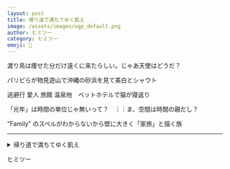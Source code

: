 ```yaml
---
layout: post
title: 帰り道で満ちてゆく飢え
image: /assets/images/ogp_default.png
author: ヒミツー
category: ヒミツー
emoji: 🤫
---
```


<div class="tanka-area"><div class="tanka">
<p>渡り鳥は痩せた分だけ遠くに来たらしい。じゃあ天使はどうだ？</p>
<p>パリピらが物見遊山で沖縄の砂浜を見て美白とシャウト</p>
<p>逃避行 愛人 旅館 温泉地　ペットホテルで猫が寝返り</p>
<p>「光年」は時間の単位じゃ無いって？　︙︙ま、空間は時間の親だし？</p>
<p>"Family" のスペルがわからないから壁に大きく「家旅」と描く族</p></div></div>

---

<details><summary>帰り道で満ちてゆく飢え</summary>
渡り鳥は痩せた分だけ遠くに来たらしい。じゃあ天使はどうだ？<br />
パリピらが物見遊山で沖縄の砂浜を見て美白とシャウト<br />
逃避行 愛人 旅館 温泉地　ペットホテルで猫が寝返り<br />
「光年」は時間の単位じゃ無いって？　……ま、空間は時間の親だし？<br />
"Family" のスペルがわからないから壁に大きく「家旅」と描く族<br />
</details>

ヒミツー
